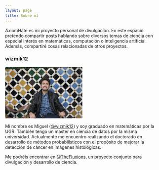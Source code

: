 ```yaml
---
layout: page
title: Sobre mí
---
```


AxiomHate es mi proyecto personal de divulgación. En este espacio pretendo compartir posts hablando sobre diversos temas de ciencia con especial interés en matemáticas, computación o inteligencia artificial. Además, compartiré cosas relacionadas de otros proyectos. 

### wizmik12

<img src="/assets/img/perfil.JPG" alt="foto_perfil" width="250"/>

Mi nombre es Miguel ([@wizmik12](https://www.twitter.com/wizmik12)) y soy graduado en matemáticas por la UGR. También tengo un master en ciencia de datos por la misma universidad. Actualmente me encuentro realizando el doctorado en desarrollo de métodos probabilísticos con el propósito de mejorar la detección de cáncer en imágenes histológicas.

Me podréis encontrar en [@TheFluxions](https://www.twitter.com/thefluxions), un proyecto conjunto para divulgación y desarrollo de ciencia.
